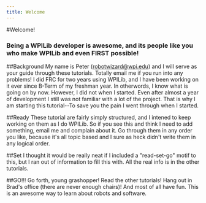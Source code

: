 ```yaml
---
title: Welcome
---
```

#Welcome!

### Being a WPILib developer is awesome, and its people like you who make WPILib and even FIRST possible!

##Background
My name is Peter (robotwizard@wpi.edu) and I will serve as your guide through these tutorials. Totally email me if you run into any problems! I did FRC for two years using WPILib, and I have been working on it ever since B-Term of my freshman year. In otherwords, I know what is going on by now. However, I did not when I started. Even after almost a year of development I still was not familiar with a lot of the project. That is why I am starting this tutorial--To save you the pain I went through when I started.

##Ready
These tutorial are fairly simply structured, and I intened to keep working on them as I do WPILib. So if you see this and think I need to add something, email me and complain about it. Go through them in any order you like, because it's all topic based and I sure as heck didn't write them in any logical order.

##Set
I thought it would be really neat if I included a "read-set-go" motif to this, but I ran out of information to fill this with. All the real info is in the other tutorials.

##GO!!!
Go forth, young grashopper! Read the other tutorials! Hang out in Brad's office (there are never enough chairs)! And most of all have fun. This is an awesome way to learn about robots and software.
